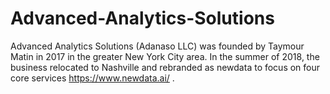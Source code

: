 # Advanced-Analytics-Solutions
Advanced Analytics Solutions (Adanaso LLC) was founded by Taymour Matin in 2017 in the greater New York City area. In the summer of 2018, the business relocated to Nashville and rebranded as newdata to focus on four core services https://www.newdata.ai/ .
